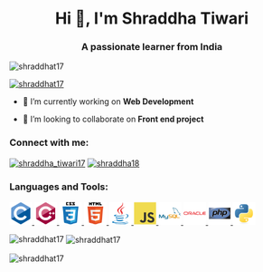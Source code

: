 <h1 align="center">Hi 👋, I'm Shraddha Tiwari</h1>
<h3 align="center">A passionate learner from India</h3>

<p align="left"> <img src="https://komarev.com/ghpvc/?username=shraddhat17&label=Profile%20views&color=0e75b6&style=flat" alt="shraddhat17" /> </p>

<p align="left"> <a href="https://github.com/ryo-ma/github-profile-trophy"><img src="https://github-profile-trophy.vercel.app/?username=shraddhat17" alt="shraddhat17" /></a> </p>

- 🔭 I’m currently working on **Web Development**

- 👯 I’m looking to collaborate on **Front end project**

<h3 align="left">Connect with me:</h3>
<p align="left">
<a href="https://instagram.com/shraddha_tiwari17" target="blank"><img align="center" src="https://raw.githubusercontent.com/rahuldkjain/github-profile-readme-generator/master/src/images/icons/Social/instagram.svg" alt="shraddha_tiwari17" height="30" width="40" /></a>
<a href="https://www.codechef.com/users/shraddha18" target="blank"><img align="center" src="https://cdn.jsdelivr.net/npm/simple-icons@3.1.0/icons/codechef.svg" alt="shraddha18" height="30" width="40" /></a>
</p>

<h3 align="left">Languages and Tools:</h3>
<p align="left"> <a href="https://www.cprogramming.com/" target="_blank"> <img src="https://raw.githubusercontent.com/devicons/devicon/master/icons/c/c-original.svg" alt="c" width="40" height="40"/> </a> <a href="https://www.w3schools.com/cpp/" target="_blank"> <img src="https://raw.githubusercontent.com/devicons/devicon/master/icons/cplusplus/cplusplus-original.svg" alt="cplusplus" width="40" height="40"/> </a> <a href="https://www.w3schools.com/css/" target="_blank"> <img src="https://raw.githubusercontent.com/devicons/devicon/master/icons/css3/css3-original-wordmark.svg" alt="css3" width="40" height="40"/> </a> <a href="https://www.w3.org/html/" target="_blank"> <img src="https://raw.githubusercontent.com/devicons/devicon/master/icons/html5/html5-original-wordmark.svg" alt="html5" width="40" height="40"/> </a> <a href="https://www.java.com" target="_blank"> <img src="https://raw.githubusercontent.com/devicons/devicon/master/icons/java/java-original.svg" alt="java" width="40" height="40"/> </a> <a href="https://developer.mozilla.org/en-US/docs/Web/JavaScript" target="_blank"> <img src="https://raw.githubusercontent.com/devicons/devicon/master/icons/javascript/javascript-original.svg" alt="javascript" width="40" height="40"/> </a> <a href="https://www.mysql.com/" target="_blank"> <img src="https://raw.githubusercontent.com/devicons/devicon/master/icons/mysql/mysql-original-wordmark.svg" alt="mysql" width="40" height="40"/> </a> <a href="https://www.oracle.com/" target="_blank"> <img src="https://raw.githubusercontent.com/devicons/devicon/master/icons/oracle/oracle-original.svg" alt="oracle" width="40" height="40"/> </a> <a href="https://www.php.net" target="_blank"> <img src="https://raw.githubusercontent.com/devicons/devicon/master/icons/php/php-original.svg" alt="php" width="40" height="40"/> </a> <a href="https://www.python.org" target="_blank"> <img src="https://raw.githubusercontent.com/devicons/devicon/master/icons/python/python-original.svg" alt="python" width="40" height="40"/> </a> </p>

<p><img align="left" src="https://github-readme-stats.vercel.app/api/top-langs?username=shraddhat17&show_icons=true&locale=en&layout=compact" alt="shraddhat17" /></p>

<p>&nbsp;<img align="center" src="https://github-readme-stats.vercel.app/api?username=shraddhat17&show_icons=true&locale=en" alt="shraddhat17" /></p>

<p><img align="center" src="https://github-readme-streak-stats.herokuapp.com/?user=shraddhat17&" alt="shraddhat17" /></p>

